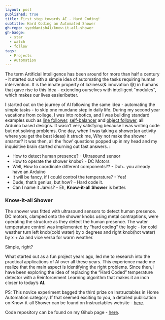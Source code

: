 ```yaml
---
layout: post
published: true
title: First step towards AI - Hard Coding!
subtitle: Hard Coding an Automated Shower
gh-repo: syeddanish41/know-it-all-shower
gh-badge:
  - star
  - watch
  - follow
tags:
  - Projects
  - Automation
---
```

The term Artificial Intelligence has been around for more than half a century - it started out with a simple idea of automating the tasks requiring human intervention. It is the innate property of laziness(& innovation 😅) in humans that gave rise to this Idea - extending ourselves with intelligent "modules", which makes our lives easier/better.

I started out on the journey of AI following the same idea - automating the simple tasks - to skip one mundane step in daily life. During my second year vacations from college, I was into robotics, and I was building standard examples such as [line follower](https://www.youtube.com/watch?v=JDxIorDI1VQ), [self-balancer](https://www.youtube.com/watch?v=_afq1DTAJZo) and [object follower](https://www.youtube.com/watch?v=lsEr7UbAK5A), all Arduino based designs. It wasn’t very satisfying because I was writing code but not solving problems. One day, when I was taking a shower(an activity where you get the best ideas) it struck me, Why not make the shower smarter? It was then, all the ‘how’ questions popped up in my head and my inquisitive brain started churning out fast answers. :

- How to detect human presence? - Ultrasound sensor
- How to operate the shower knobs? - DC Motors
- Well, How to coordinate different components?? - Duh.. you already have an Arduino
- It will be fancy, if I could control the temperature? - Yes!
- Dude, that’s genius, but how? – Hard code it.
- Can I name it Jarvis? - Eh, **Know-it-all Shower** is better.

        
### Know-it-all Shower
The shower was fitted with ultrasound sensors to detect human presence. DC motors, clamped onto the shower knobs using metal contraptions, were operating the structure as they detect the human presence. The water temperature control was implemented by “hard coding” the logic - for cold weather turn left knob(cold water) by x degrees and right knob(hot water) by x + Δx and vice versa for warm weather.

Simple, right?

What started out as a fun project years ago, led me to research into the practical applications of AI over all these years. This experience made me realize that the main aspect is identifying the right problems. 
Since then, I have been exploring the idea of replacing the “Hard Coded” temperature detector with a Reinforcement Learning algorithm that makes it an inch closer to today’s **AI**.


PS: This novice experiment bagged the third prize on Instructables in Home Automation category. 
If that seemed exciting to you, a detailed publication on Know-it-all Shower can be found on Instructables website - [here](https://www.instructables.com/id/The-know-it-all-Shower/).

Code repository can be found on my Gihub page - [here](https://github.com/syeddanish41/know-it-all-shower).
